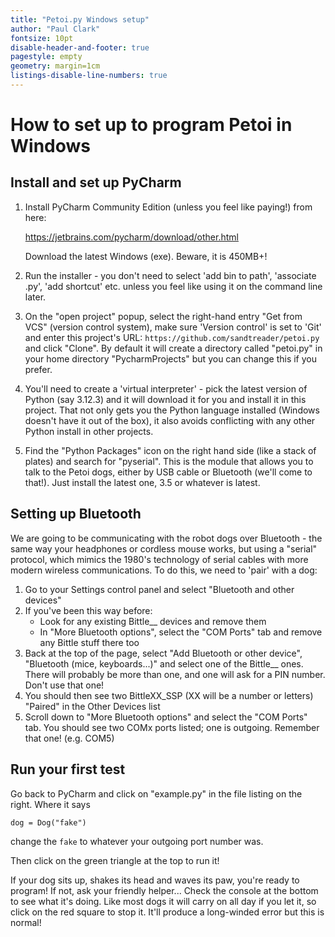 ```yaml
---
title: "Petoi.py Windows setup"
author: "Paul Clark"
fontsize: 10pt
disable-header-and-footer: true
pagestyle: empty
geometry: margin=1cm
listings-disable-line-numbers: true
---
```


# How to set up to program Petoi in Windows

## Install and set up PyCharm

1. Install PyCharm Community Edition (unless you feel like paying!) from here:

   https://jetbrains.com/pycharm/download/other.html

   Download the latest Windows (exe).  Beware, it is 450MB+!

2. Run the installer - you don't need to select 'add bin to path',
   'associate .py', 'add shortcut' etc. unless you feel like using it
   on the command line later.

3. On the "open project" popup, select the right-hand entry "Get from
   VCS" (version control system), make sure 'Version control' is set
   to 'Git' and enter this project's URL:
   `https://github.com/sandtreader/petoi.py` and click "Clone".  By
   default it will create a directory called "petoi.py" in your home
   directory "PycharmProjects" but you can change this if you prefer.

5. You'll need to create a 'virtual interpreter' - pick the latest
   version of Python (say 3.12.3) and it will download it for you and
   install it in this project.  That not only gets you the Python
   language installed (Windows doesn't have it out of the box), it
   also avoids conflicting with any other Python install in other
   projects.

6. Find the "Python Packages" icon on the right hand side (like a
   stack of plates) and search for "pyserial".  This is the module
   that allows you to talk to the Petoi dogs, either by USB cable or
   Bluetooth (we'll come to that!).  Just install the latest one, 3.5
   or whatever is latest.

## Setting up Bluetooth

We are going to be communicating with the robot dogs over Bluetooth -
the same way your headphones or cordless mouse works, but using a
"serial" protocol, which mimics the 1980's technology of serial cables
with more modern wireless communications.  To do this, we need to
'pair' with a dog:

1. Go to your Settings control panel and select "Bluetooth and other devices"
2. If you've been this way before:
   * Look for any existing Bittle__ devices and remove them
   * In "More Bluetooth options", select the "COM Ports" tab and
     remove any Bittle stuff there too
3. Back at the top of the page, select "Add Bluetooth or other
   device", "Bluetooth (mice, keyboards...)" and select one of the
   Bittle__ ones.  There will probably be more than one, and one will
   ask for a PIN number.  Don't use that one!
4. You should then see two BittleXX_SSP (XX will be a number or
   letters) "Paired" in the Other Devices list
5. Scroll down to "More Bluetooth options" and select the "COM Ports"
   tab.  You should see two COMx ports listed; one is outgoing.
   Remember that one! (e.g. COM5)

## Run your first test

Go back to PyCharm and click on "example.py" in the file listing on the
right.  Where it says

```
dog = Dog("fake")
```
change the `fake` to whatever your outgoing port number was.

Then click on the green triangle at the top to run it!

If your dog sits up, shakes its head and waves its paw, you're ready
to program!  If not, ask your friendly helper...  Check the console at
the bottom to see what it's doing.  Like most dogs it will carry on
all day if you let it, so click on the red square to stop it.  It'll
produce a long-winded error but this is normal!


